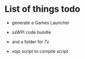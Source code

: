 
# List of things todo


* generate a Games Launcher
 * ssWPI code bundle 
 * and a folder for 7z

 * xojo script to compile script
 